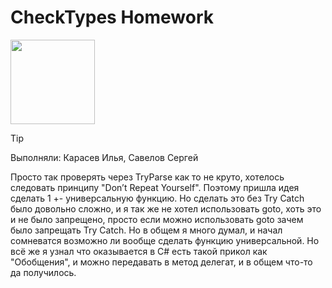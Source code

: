 # CheckTypes Homework
<img src="https://github.com/user-attachments/assets/f57852aa-b866-4a98-b1f2-5788c74bcd49" width="135" />

> [!TIP]
> Выполняли: Карасев Илья, Савелов Сергей


Просто так проверять через TryParse как то не круто, хотелось следовать принципу "Don’t Repeat Yourself". 
Поэтому пришла идея сделать 1 +- универсальную функцию. Но сделать это без Try Catch было довольно сложно,
и я так же не хотел использовать goto, хоть это и не было запрещено, просто если можно использовать goto
зачем было запрещать Try Catch. Но в общем я много думал, и начал сомневатся возможно ли вообще сделать функцию
универсальной. Но всё же я узнал что оказывается в C# есть такой прикол как "Обобщения", 
и можно передавать в метод делегат, и в общем что-то да получилось.
